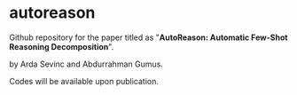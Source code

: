 # autoreason

Github repository for the paper titled as "**AutoReason: Automatic Few-Shot Reasoning Decomposition**". 

by Arda Sevinc and Abdurrahman Gumus.

Codes will be available upon publication.

